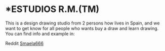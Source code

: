 # *ESTUDIOS R.M.(TM)

This is a design drawing studio from 2 persons how lives in Spain, and we want to get know for all people who wants buy a draw and learn drawing. You can find info and example in:

Reddit
[Smaela666](https://www.reddit.com/user/Samaela666)

